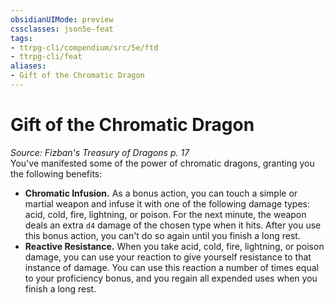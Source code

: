 ```yaml
---
obsidianUIMode: preview
cssclasses: json5e-feat
tags:
- ttrpg-cli/compendium/src/5e/ftd
- ttrpg-cli/feat
aliases:
- Gift of the Chromatic Dragon
---
```

# Gift of the Chromatic Dragon
*Source: Fizban's Treasury of Dragons p. 17*  
You've manifested some of the power of chromatic dragons, granting you the following benefits:

- **Chromatic Infusion.** As a bonus action, you can touch a simple or martial weapon and infuse it with one of the following damage types: acid, cold, fire, lightning, or poison. For the next minute, the weapon deals an extra `d4` damage of the chosen type when it hits. After you use this bonus action, you can't do so again until you finish a long rest.  
- **Reactive Resistance.** When you take acid, cold, fire, lightning, or poison damage, you can use your reaction to give yourself resistance to that instance of damage. You can use this reaction a number of times equal to your proficiency bonus, and you regain all expended uses when you finish a long rest.
